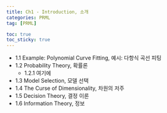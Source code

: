 ```yaml
---
title: Ch1 - Introduction, 소개
categories: PRML
tag: [PRML]

toc: true
toc_sticky: true
---
```


- 1.1 Example: Polynomial Curve Fitting, 예시: 다항식 곡선 피팅
- 1.2 Probability Theory, 확률론
  - 1.2.1
  여기에 
- 1.3 Model Selection, 모델 선택
- 1.4 The Curse of Dimensionality, 차원의 저주
- 1.5 Decision Theory, 결정 이론
- 1.6 Information Theory, 정보 



